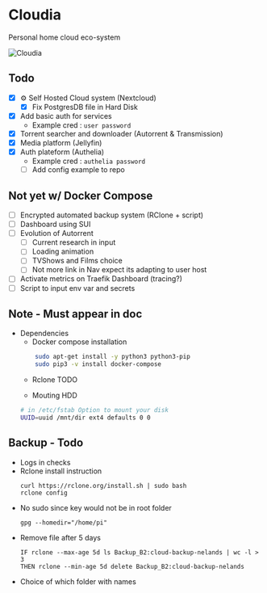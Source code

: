 # Cloudia
Personal home cloud eco-system

![Cloudia](https://static.wikia.nocookie.net/dark-netflix/images/1/18/Claudia_2019.png/revision/latest?cb=20200629193350)

## Todo

- [x] :gear: Self Hosted Cloud system (Nextcloud)
  - [x] Fix PostgresDB file in Hard Disk
- [x] Add basic auth for services
  - Example cred : `user password`
- [x] Torrent searcher and downloader (Autorrent & Transmission)
- [x] Media platform (Jellyfin)
- [x] Auth plateform (Authelia)
  - Example cred : `authelia password`
  - [ ] Add config example to repo

## Not yet w/ Docker Compose

- [ ] Encrypted automated backup system (RClone + script)
- [ ] Dashboard using SUI
- [ ] Evolution of Autorrent
	- [ ] Current research in input
	- [ ] Loading animation
	- [ ] TVShows and Films choice
	- [ ] Not more link in Nav expect its adapting to user host
- [ ] Activate metrics on Traefik Dashboard (tracing?)
- [ ] Script to input env var and secrets

## Note - Must appear in doc

- Dependencies
	- Docker compose installation
	```bash
		sudo apt-get install -y python3 python3-pip
		sudo pip3 -v install docker-compose
	```
	- Rclone TODO

	- Mouting HDD
	```bash
	# in /etc/fstab Option to mount your disk
	UUID=uuid /mnt/dir ext4 defaults 0 0
	```

## Backup - Todo

- Logs in checks
- Rclone install instruction
	```
	curl https://rclone.org/install.sh | sudo bash
	rclone config
	```
- No sudo since key would not be in root folder
	```
	gpg --homedir="/home/pi"
	```
- Remove file after 5 days
	```
	IF rclone --max-age 5d ls Backup_B2:cloud-backup-nelands | wc -l > 3
	THEN rclone --min-age 5d delete Backup_B2:cloud-backup-nelands
	```
- Choice of which folder with names
